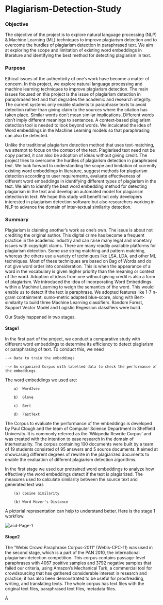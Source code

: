 # Plagiarism-Detection-Study

### Objective
The objective of the project is to explore natural language processing (NLP) & Machine Learning (ML) techniques to improve plagiarism detection and to overcome the hurdles of plagiarism detection in paraphrased text. We aim at exploring the scope and limitation of existing word embeddings in literature and identifying the best method for detecting plagiarism in text.

### Purpose
Ethical issues of the authenticity of one’s work have become a matter of concern. In this project, we explore natural language processing and machine learning techniques to improve plagiarism detection. The main issues focused on this project is the issue of plagiarism detection in paraphrased text and that degrades the academic and research integrity. The current systems only enable students to paraphrase texts to avoid detection rather than giving claim to the sources where the citation has taken place. Similar words don’t mean similar implications. Different words don’t imply different meanings to sentences. A context-based plagiarism detection tool is needed to look beyond words. We inculcated the idea of Word embeddings in the Machine Learning models so that paraphrasing can also be detected.

Unlike the traditional plagiarism detection method that uses text-matching, we attempt to focus on the context of the text. Plagiarised text need not be copy pasted, it can also be adoption of ideas without giving credit. The project tries to overcome the hurdles of plagiarism detection in paraphrased text. 
We look forward to understanding the scope and limitation of currently existing word embeddings in literature, suggest methods for plagiarism detection according to user requirements, evaluate effectiveness of different word embeddings in identifying different types of plagiarism in the text. We aim to identify the best word embedding method for detecting plagiarism in the text and develop an automated model for plagiarism detection in text. We hope this study will benefit not only developers interested in plagiarism detection software but also researchers working in NLP to advance the domain of inter-textual similarity detection.

### Summary
Plagiarism is claiming another’s work as one’s own. The issue is about not crediting the original author. 
This digital crime has become a frequent practice in the academic industry and can raise many legal and monetary issues with copyright claims. 
There are many readily available platforms for plagiarism detection. Some use string matching and pattern matching, whereas the others use a variety of techniques
like LSA, LDA, and other ML techniques. Most of these techniques are based on Bag of Words and do not give word order into consideration. This is when the appearance 
of a word in the vocabulary is given higher priority than the meaning or context of the word. Adoption of ideas from one without giving credit is also a form of 
plagiarism. We introduced the idea of incorporating Word Embeddings within a Machine Learning to weigh the semantics of the word. This would enable us to detect if 
the text is paraphrase. We adopted features like 1-7 n-gram containment, sumo-metric adapted blue-score, along with Bert-similarity to build three Machine Learning 
classifiers. Random Forest, Support Vector Model and Logistic Regession classifiers were build. 

Our Study happened in two stages.
#### Stage1
	
In the first part of the project, we conduct a comparative study with different word embeddings to determine its efficiency to detect plagiarism or paraphrasing of text.
To conduct this, we need

	--> Data to train the embeddings
	
	--> An organized Corpus with labelled data to check the performance of the embeddings

The word embeddings we used are:

		a)	Word2vec

		b)	Glove

		c)	Bert

		d)	FastText
	
The Corpus to evaluate the performance of the embeddings is developed by Paul Clough and the team of Computer Science Department in Sheffield University.
It is commonly referred as the ‘Wikipedia Rewrite Corpus’ and was created with the intention to ease research in the domain of intertextuality.
The corpus containing 100 documents were built by a team of 19 students consisted of 95 answers and 5 source documents.
It aimed at showcasing different degrees of rewrite in the plagiarized documents to enable the evaluation of different plagiarism detection algorithms.

In the first stage we used our pretrained word embeddings to analyze how effectively the word embeddings detect if the text is plagiarized. 
The measures used to calculate similarity between the source text and generated text was 

		(a) Cosine Similarity
		
		(b) Word Mover's Distance
	
A pictorial representation can help to understand better. Here is the stage 1 workflow.
	
![asd-Page-1](https://user-images.githubusercontent.com/68504809/211213457-d0c097fa-dcb2-4606-a300-6835e0e9714d.jpg)

#### Stage2

The “Webis Crowd Paraphrase Corpus-2011” (Webis-CPC-11) was used in the second stage, which is a part of the PAN 2010, the international plagiarism-detection competition. 
This corpus contains passage-level paraphrases with 4067 positive samples and 3792 negative samples that failed our criteria, using Amazon’s 
Mechanical Turk, a commercial tool for crowdsourcing that has gathered considerable interest in research and practice; 
it has also been demonstrated to be useful for proofreading, writing, and translating texts. The whole corpus has text files with
the original text files, paraphrased text files, metadata files.

A 


	


